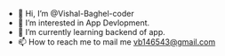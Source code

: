- 👋 Hi, I’m @Vishal-Baghel-coder
- 👀 I’m interested in App Devlopment.
- 🌱 I’m currently learning backend of app.
- 📫 How to reach me to mail me vb146543@gmail.com

<!---
Vishal-Baghel-coder/Vishal-Baghel-coder is a ✨ special ✨ repository because its `README.md` (this file) appears on your GitHub profile.
You can click the Preview link to take a look at your changes.
--->
